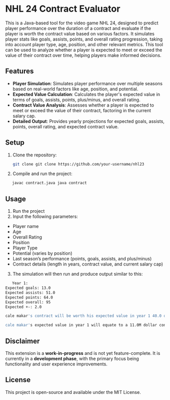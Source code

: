 
# NHL 24 Contract Evaluator

This is a Java-based tool for the video game NHL 24, designed to predict player performance over the duration of a contract and evaluate if the player is worth the contract value based on various factors. It simulates player stats like goals, assists, points, and overall rating progression, taking into account player type, age, position, and other relevant metrics. This tool can be used to analyze whether a player is expected to meet or exceed the value of their contract over time, helping players make informed decisions.

## Features

- **Player Simulation**: Simulates player performance over multiple seasons based on real-world factors like age, position, and potential.
- **Expected Value Calculation**: Calculates the player's expected value in terms of goals, assists, points, plus/minus, and overall rating.
- **Contract Value Analysis**: Assesses whether a player is expected to meet or exceed the value of their contract, factoring in the current salary cap.
- **Detailed Output**: Provides yearly projections for expected goals, assists, points, overall rating, and expected contract value.

## Setup

1. Clone the repository:
   ```bash
   git clone git clone https://github.com/your-username/nhl23
   ```
2. Compile and run the project:
```bash
   javac contract.java java contract
   ```

## Usage

1. Run the project
2. Input the following parameters:
- Player name
- Age
- Overall Rating
- Position
- Player Type 
- Potential (varies by position) 
- Last season’s performance (points, goals, assists, and plus/minus) 
- Contract details (length in years, contract value, and current salary cap)
3. The simulation will then run and produce output similar to this:
```bash
   Year 1:
Expected goals: 13.0
Expected assists: 51.0
Expected points: 64.0
Expected overall: 95
Expected +-: 2.0

cale makar's contract will be worth his expected value in year 1 40.0 of the time.

cale makar's expected value in year 1 will equate to a 11.0M dollar contract
   ```

## Disclaimer

This extension is a **work-in-progress** and is not yet feature-complete. It is currently in a **development phase**, with the primary focus being functionality and user experience improvements.



## License

This project is open-source and available under the MIT License.
